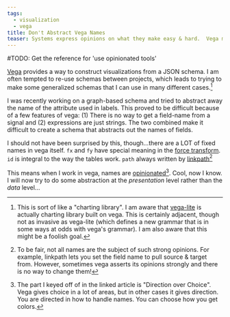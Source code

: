 ```yaml
---
tags:
  - visualization
  - vega
title: Don't Abstract Vega Names
teaser: Systems express opinions on what they make easy & hard.  Vega makes it hard to abstract over names.  This isn't necessarily bad, but keep it mind when you make your schemas.
---
```

#TODO: Get the reference for 'use opinionated tools'

[Vega](https://vega.github.io/vega/) provides a way to construct visualizations from a JSON schema.  I am often tempted to re-use schemas between projects, which leads to trying to make some generalized schemas that I can use in many different cases.[^vegalite]  

[^vegalite]: This is sort of like a "charting library".  I am aware that [vega-lite](https://vega.github.io/vega-lite/) is actually charting library built on vega. This is certainly adjacent, though not as invasive as vega-lite (which defines a new grammar that is in some ways at odds with vega's grammar).  I am also aware that this might be a foolish goal.

I was recently working on a graph-based schema and tried to abstract away the name of the attribute used in labels.  This proved to be difficult because of a few features of vega: (1) There is no way to get a field-name from a signal  and (2) expressions are just strings.  The two combined make it difficult to create a schema that abstracts out the names of fields.

I should not have been surprised by this, though...there are a LOT of fixed names in vega itself.  `fx` and `fy` have special meaning in the [force transform](https://vega.github.io/vega/docs/transforms/force/).  `id` is integral to the way the tables work.  `path` always written by [linkpath](https://vega.github.io/vega/docs/transforms/linkpath/)[^caveat]

[^caveat]: To be fair, not all names are the subject of such strong opinions.  For example, linkpath lets you set the field name to pull source & target from.  However, sometimes vega asserts its opinions strongly and there is no way to change them!

This means when I work in vega, names are [opinionated](https://www.imkylelambert.com/articles/opinionated-software)[^opinion]. Cool, now I know.  I will now try to do some abstraction at the *presentation* level rather than the *data* level...

[^opinion]: The part I keyed off of in the linked article is "Direction over Choice".  Vega gives choice in a lot of areas, but in other cases it gives direction.  You are directed in how to handle names.  You can choose how you get colors.
